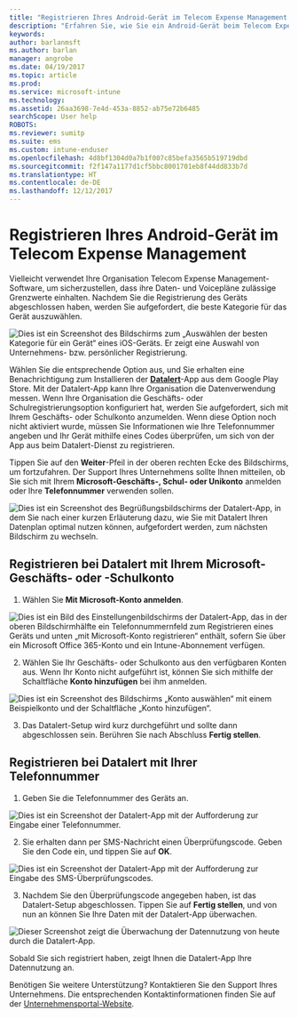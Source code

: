 ```yaml
---
title: "Registrieren Ihres Android-Gerät im Telecom Expense Management mit Intune"
description: "Erfahren Sie, wie Sie ein Android-Gerät beim Telecom Expense Management registrieren."
keywords: 
author: barlanmsft
ms.author: barlan
manager: angrobe
ms.date: 04/19/2017
ms.topic: article
ms.prod: 
ms.service: microsoft-intune
ms.technology: 
ms.assetid: 26aa3698-7e4d-453a-8852-ab75e72b6485
searchScope: User help
ROBOTS: 
ms.reviewer: sumitp
ms.suite: ems
ms.custom: intune-enduser
ms.openlocfilehash: 4d8bf1304d0a7b1f007c85befa3565b519719dbd
ms.sourcegitcommit: f2f147a1177d1cf5bbc8001701eb8f44dd833b7d
ms.translationtype: HT
ms.contentlocale: de-DE
ms.lasthandoff: 12/12/2017
---
```

# <a name="enroll-your-android-device-in-telecom-expense-management"></a>Registrieren Ihres Android-Gerät im Telecom Expense Management

Vielleicht verwendet Ihre Organisation Telecom Expense Management-Software, um sicherzustellen, dass ihre Daten- und Voicepläne zulässige Grenzwerte einhalten. Nachdem Sie die Registrierung des Geräts abgeschlossen haben, werden Sie aufgefordert, die beste Kategorie für das Gerät auszuwählen.

![Dies ist ein Screenshot des Bildschirms zum „Auswählen der besten Kategorie für ein Gerät“ eines iOS-Geräts. Er zeigt eine Auswahl von Unternehmens- bzw. persönlicher Registrierung.](./media/and-enroll-11-tem-select-best-category.png)

Wählen Sie die entsprechende Option aus, und Sie erhalten eine Benachrichtigung zum Installieren der [__Datalert__](https://play.google.com/store/apps/details?id=fr.memobox.databox)-App aus dem Google Play Store. Mit der Datalert-App kann Ihre Organisation die Datenverwendung messen. Wenn Ihre Organisation die Geschäfts- oder Schulregistrierungsoption konfiguriert hat, werden Sie aufgefordert, sich mit Ihrem Geschäfts- oder Schulkonto anzumelden. Wenn diese Option noch nicht aktiviert wurde, müssen Sie Informationen wie Ihre Telefonnummer angeben und Ihr Gerät mithilfe eines Codes überprüfen, um sich von der App aus beim Datalert-Dienst zu registrieren.

Tippen Sie auf den __Weiter__-Pfeil in der oberen rechten Ecke des Bildschirms, um fortzufahren. Der Support Ihres Unternehmens sollte Ihnen mitteilen, ob Sie sich mit Ihrem __Microsoft-Geschäfts-, Schul- oder Unikonto__ anmelden oder Ihre __Telefonnummer__ verwenden sollen.

  ![Dies ist ein Screenshot des Begrüßungsbildschirms der Datalert-App, in dem Sie nach einer kurzen Erläuterung dazu, wie Sie mit Datalert Ihren Datenplan optimal nutzen können, aufgefordert werden, zum nächsten Bildschirm zu wechseln.](./media/and-enroll-12-tem-datalert-setup.png)

## <a name="enroll-into-datalert-using-your-microsoft-work-or-school-account"></a>Registrieren bei Datalert mit Ihrem Microsoft-Geschäfts- oder -Schulkonto

1. Wählen Sie __Mit Microsoft-Konto anmelden__.

  ![Dies ist ein Bild des Einstellungenbildschirms der Datalert-App, das in der oberen Bildschirmhälfte ein Telefonnummernfeld zum Registrieren eines Geräts und unten „mit Microsoft-Konto registrieren“ enthält, sofern Sie über ein Microsoft Office 365-Konto und ein Intune-Abonnement verfügen.](./media/and-enroll-12a-tem-datalert-enroll-msft-account.png)

2. Wählen Sie Ihr Geschäfts- oder Schulkonto aus den verfügbaren Konten aus. Wenn Ihr Konto nicht aufgeführt ist, können Sie sich mithilfe der Schaltfläche **Konto hinzufügen** bei ihm anmelden.

  ![Dies ist ein Screenshot des Bildschirms „Konto auswählen“ mit einem Beispielkonto und der Schaltfläche „Konto hinzufügen“.](./media/and-enroll-12b-tem-datalert-enroll-select-msft-account.png)

3. Das Datalert-Setup wird kurz durchgeführt und sollte dann abgeschlossen sein. Berühren Sie nach Abschluss __Fertig stellen__.

## <a name="enroll-into-datalert-using-your-phone-number"></a>Registrieren bei Datalert mit Ihrer Telefonnummer

1. Geben Sie die Telefonnummer des Geräts an.

  ![Dies ist ein Screenshot der Datalert-App mit der Aufforderung zur Eingabe einer Telefonnummer.](./media/and-enroll-13-tem-datalert-phone-number.png)

2. Sie erhalten dann per SMS-Nachricht einen Überprüfungscode. Geben Sie den Code ein, und tippen Sie auf __OK__.

  ![Dies ist ein Screenshot der Datalert-App mit der Aufforderung zur Eingabe des SMS-Überprüfungscodes.](./media/and-enroll-14-tem-datalert-sms.png)

3. Nachdem Sie den Überprüfungscode angegeben haben, ist das Datalert-Setup abgeschlossen. Tippen Sie auf __Fertig stellen__, und von nun an können Sie Ihre Daten mit der Datalert-App überwachen.

  ![Dieser Screenshot zeigt die Überwachung der Datennutzung von heute durch die Datalert-App.](./media/and-enroll-15-tem-datalert-monitoring-active.png)

Sobald Sie sich registriert haben, zeigt Ihnen die Datalert-App Ihre Datennutzung an.

Benötigen Sie weitere Unterstützung? Kontaktieren Sie den Support Ihres Unternehmens. Die entsprechenden Kontaktinformationen finden Sie auf der [Unternehmensportal-Website](https://portal.manage.microsoft.com#HelpDeskDialog).

